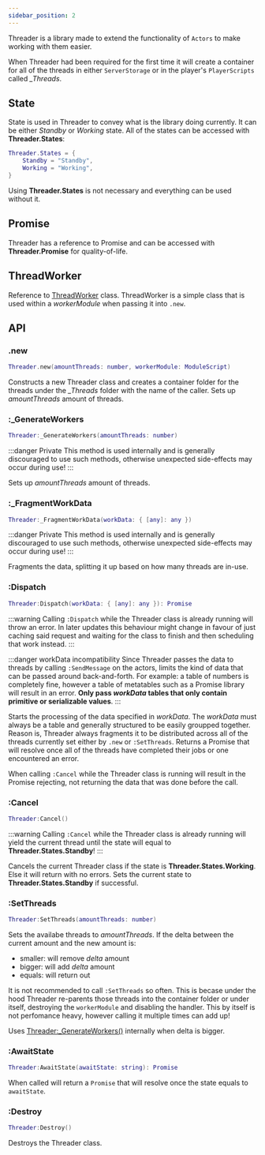 ```yaml
---
sidebar_position: 2
---
```


Threader is a library made to extend the functionality of `Actors` to make working with them
easier.

When Threader had been required for the first time it will create a container
for all of the threads in either `ServerStorage` or in the player's `PlayerScripts` called *_Threads*.

## State

State is used in Threader to convey what is the library doing currently.
It can be either *Standby* or *Working* state. All of the states can
be accessed with **Threader.States**:

```lua
Threader.States = {
    Standby = "Standby",
    Working = "Working",
}
```

Using **Threader.States** is not necessary and everything can be used
without it.

## Promise

Threader has a reference to Promise and can be accessed with **Threader.Promise** for quality-of-life.

## ThreadWorker

Reference to [ThreadWorker](./ThreadWorker) class. ThreadWorker is a simple class that is used within a *workerModule* when
passing it into `.new`.

## API

### .new

```lua
Threader.new(amountThreads: number, workerModule: ModuleScript)
```

Constructs a new Threader class and creates a container folder for the
threads under the *_Threads* folder with the name of the caller. Sets up
*amountThreads* amount of threads.

### \:_GenerateWorkers

```lua
Threader:_GenerateWorkers(amountThreads: number)
```

:::danger Private
This method is used internally and is generally discouraged to use
such methods, otherwise unexpected side-effects may occur during use!
:::

Sets up *amountThreads* amount of threads.

### \:_FragmentWorkData

```lua
Threader:_FragmentWorkData(workData: { [any]: any })
```

:::danger Private
This method is used internally and is generally discouraged to use
such methods, otherwise unexpected side-effects may occur during use!
:::

Fragments the data, splitting it up based on how many threads are in-use.

### \:Dispatch

```lua
Threader:Dispatch(workData: { [any]: any }): Promise
```

:::warning
Calling `:Dispatch` while the Threader class is already running will throw an
error. In later updates this behaviour might change in favour of just caching
said request and waiting for the class to finish and then scheduling that work
instead.
:::

:::danger workData incompatibility
Since Threader passes the data to threads by calling `:SendMessage` on the actors, limits
the kind of data that can be passed around back-and-forth. For example: a table of numbers
is completely fine, however a table of metatables such as a Promise library will result in
an error. **Only pass *workData* tables that only contain primitive or serializable values**.
:::

Starts the processing of the data specified in *workData*. The *workData*
must always be a table and generally structured to be easily groupped together. Reason is, Threader always fragments it to be distributed across all of the threads currently set either by `.new` or `:SetThreads`. Returns
a Promise that will resolve once all of the threads have completed their jobs
or one encountered an error.

When calling `:Cancel` while the Threader class is running will result in
the Promise rejecting, not returning the data that was done before the
call.

### \:Cancel

```lua
Threader:Cancel()
```

:::warning
Calling `:Cancel` while the Threader class is already running will yield the
current thread until the state will equal to **Threader.States.Standby**!
:::

Cancels the current Threader class if the state is **Threader.States.Working**. Else it will return with
no errors. Sets the current state to **Threader.States.Standby** if successful.

### \:SetThreads

```lua
Threader:SetThreads(amountThreads: number)
```

Sets the availabe threads to *amountThreads*. If the delta
between the current amount and the new amount is:

- smaller: will remove *delta* amount
- bigger: will add *delta* amount
- equals: will return out

It is not recommended to call `:SetThreads` so often. This is becase under
the hood Threader re-parents those threads into the container folder or
under itself, destroying the `workerModule` and disabling the handler. This
by itself is not perfomance heavy, however calling it multiple times can add
up!

Uses [Threader:_GenerateWorkers()](./Threader#_generateworkers) internally when delta is bigger.

### \:AwaitState

```lua
Threader:AwaitState(awaitState: string): Promise
```

When called will return a `Promise` that will resolve once the
state equals to `awaitState`.

### \:Destroy

```lua
Threader:Destroy()
```

Destroys the Threader class.